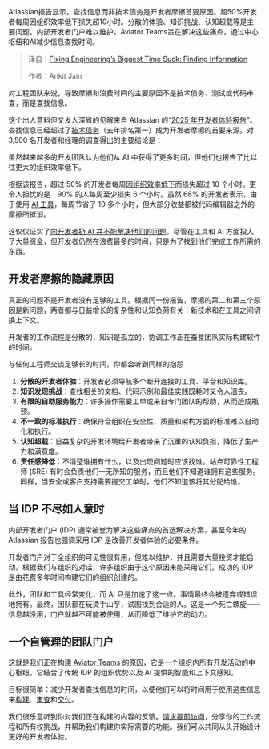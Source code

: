 
<!--
title: 解决工程领域最大难题：精准定位所需信息
cover: https://cdn.thenewstack.io/media/2025/07/21b84352-time.png
summary: Atlassian报告显示，查找信息而非技术债务是开发者摩擦首要原因。超50%开发者每周因组织效率低下损失超10小时。分散的体验、知识挑战、认知超载等是主要问题。内部开发者门户难以维护。Aviator Teams旨在解决这些痛点，通过中心枢纽和AI减少信息查找时间。
-->

Atlassian报告显示，查找信息而非技术债务是开发者摩擦首要原因。超50%开发者每周因组织效率低下损失超10小时。分散的体验、知识挑战、认知超载等是主要问题。内部开发者门户难以维护。Aviator Teams旨在解决这些痛点，通过中心枢纽和AI减少信息查找时间。

> 译自：[Fixing Engineering’s Biggest Time Suck: Finding Information](https://thenewstack.io/fixing-engineerings-biggest-time-suck-finding-information/)
> 
> 作者：Ankit Jain

对工程团队来说，导致摩擦和浪费时间的主要原因不是技术债务、测试或代码审查，而是查找信息。

这个出人意料但又发人深省的见解来自 Atlassian 的“[2025 年开发者体验报告](https://www.atlassian.com/teams/software-development/state-of-developer-experience-2025)”。查找信息已经超过了[技术债务](https://thenewstack.io/how-frontend-devs-can-take-technical-debt-out-of-code/)（去年排名第一）成为开发者摩擦的首要来源。对 3,500 名开发者和经理的调查得出的主要结论是：

虽然越来越多的开发团队认为他们从 AI 中获得了更多时间，但他们也报告了比以往更大的组织效率低下。

根据该报告，超过 50% 的开发者每周因[组织效率低下](https://thenewstack.io/why-do-developers-lose-1-day-a-week-to-inefficiencies/)而损失超过 10 个小时。更令人担忧的是：90% 的人每周至少损失 6 个小时。虽然 68% 的开发者表示，由于使用 [AI 工具](https://thenewstack.io/ai-tools-now-essential-in-java-devs-productivity-arsenal/)，每周节省了 10 多个小时，但大部分收益都被代码编辑器之外的摩擦所抵消。

这仅仅证实了[向开发者扔 AI 并不能解决他们的问题](https://thenewstack.io/throwing-ai-at-developers-wont-fix-their-problems/)。尽管在工具和 AI 方面投入了大量资金，但开发者仍然在浪费最多的时间，只是为了找到他们完成工作所需的东西。

## 开发者摩擦的隐藏原因

真正的问题不是开发者没有足够的工具。根据同一份报告，摩擦的第二和第三个原因是新问题，两者都与日益增长的复杂性和认知负荷有关：新技术和在工具之间切换上下文。

开发者的工作流程是分散的，知识是孤立的，协调工作正在蚕食团队实际构建软件的时间。

与任何工程师交谈足够长的时间，你都会听到同样的抱怨：

1. **分散的开发者体验**：开发者必须导航多个断开连接的工具、平台和知识库。
2. **知识发现挑战**：查找相关的文档、代码示例和最佳实践既耗时又令人沮丧。
3. **有限的自助服务能力**：许多操作需要工单或来自专门团队的帮助，从而造成瓶颈。
4. **不一致的标准执行**：确保符合组织在安全性、质量和架构方面的标准难以自动化和执行。
5. **认知超载**：日益复杂的开发环境给开发者带来了沉重的认知负担，降低了生产力和满意度。
6. **责任感降低**：不清楚谁拥有什么，以及出现问题时应该找谁。站点可靠性工程师 (SRE) 有时会负责他们一无所知的服务，而且他们不知道谁拥有这些服务。同样，当安全或客户支持需要提交工单时，他们不知道该将其分配给谁。

## **当 IDP 不尽如人意时**

内部开发者门户 (IDP) 通常被誉为解决这些痛点的首选解决方案，甚至今年的 Atlassian 报告也强调采用 IDP 是改善开发者体验的必要条件。

开发者门户对于全组织的可见性很有用，但难以维护，并且需要大量投资才能启动。根据我们与组织的对话，许多组织由于这个原因未能采用它们。成功的 IDP 是由花费多年时间构建它们的组织创建的。

此外，团队和工具经常变化，而 AI 只是加速了这一点。事情最终会被遗弃或错误地拥有。最终，团队都在玩烫手山芋，试图找到合适的人。这是一个死亡螺旋——信息越没用，门户就越不可能被使用，从而降低了维护它的动力。

## **一个自管理的团队门户**

这就是我们正在构建 [Aviator Teams](https://www.aviator.co/teams?utm_source=tns&utm_medium=content&utm_campaign=q2-2025-tns-article-5-teams&utm_term=net-new&utm_content=awareness) 的原因，它是一个组织内所有开发活动的中心枢纽。它结合了传统 IDP 的组织优势以及 AI 提供的智能和上下文感知。

目标很简单：减少开发者查找信息的时间，以便他们可以将时间用于使用这些信息来[构建](https://www.aviator.co/merge-queue?utm_source=tns&utm_medium=content&utm_campaign=q2-2025-tns-article-5-merge-queue&utm_term=net-new&utm_content=awareness)、[审查](https://www.aviator.co/flexreview?utm_source=tns&utm_medium=content&utm_campaign=q2-2025-tns-article-5-flex-review&utm_term=net-new&utm_content=awareness)和[交付](https://www.aviator.co/releases?utm_source=tns&utm_medium=content&utm_campaign=q2-2025-tns-article-5-releases&utm_term=net-new&utm_content=awareness)。

我们很乐意听到你对我们正在构建的内容的反馈。[请求提前访问](https://www.aviator.co/request-a-demo?utm_source=tns&utm_medium=content&utm_campaign=q2-2025-tns-article-5-request-demo&utm_term=net-new&utm_content=awareness)，分享你的工作流程和所有权挑战，并帮助我们构建你实际需要的功能。我们可以共同从头开始设计更好的开发者体验。